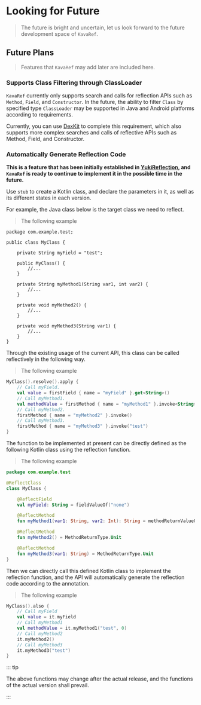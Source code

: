 # Looking for Future

> The future is bright and uncertain, let us look forward to the future development space of `KavaRef`.

## Future Plans

> Features that `KavaRef` may add later are included here.

### Supports Class Filtering through ClassLoader

`KavaRef` currently only supports search and calls for reflection APIs such as `Method`, `Field`, and `Constructor`.
In the future, the ability to filter `Class` by specified type `ClassLoader` may be supported in Java and Android platforms according to requirements.

Currently, you can use [DexKit](https://github.com/LuckyPray/DexKit) to complete this requirement,
which also supports more complex searches and calls of reflective APIs such as Method, Field, and Constructor.

### Automatically Generate Reflection Code

**This is a feature that has been initially established in [YukiReflection](https://github.com/HighCapable/YukiReflection), and `KavaRef` is ready to continue to implement it in the possible time in the future.**

Use `stub` to create a Kotlin class, and declare the parameters in it, as well as its different states in each version.

For example, the Java class below is the target class we need to reflect.

> The following example

```java:no-line-numbers
package com.example.test;

public class MyClass {
    
    private String myField = "test";

    public MyClass() {
        //...
    }

    private String myMethod1(String var1, int var2) {
        //...
    }

    private void myMethod2() {
        //...
    }

    private void myMethod3(String var1) {
        //...
    }
}
```

Through the existing usage of the current API, this class can be called reflectively in the following way.

> The following example

```kotlin
MyClass().resolve().apply {
    // Call myField.
    val value = firstField { name = "myField" }.get<String>()
    // Call myMethod1.
    val methodValue = firstMethod { name = "myMethod1" }.invoke<String>("test", 0)
    // Call myMethod2.
    firstMethod { name = "myMethod2" }.invoke()
    // Call myMethod3.
    firstMethod { name = "myMethod3" }.invoke("test")
}
```

The function to be implemented at present can be directly defined as the following Kotlin class using the reflection function.

> The following example

```kotlin
package com.example.test

@ReflectClass
class MyClass {

    @ReflectField
    val myField: String = fieldValueOf("none")

    @ReflectMethod
    fun myMethod1(var1: String, var2: Int): String = methodReturnValueOf("none")

    @ReflectMethod
    fun myMethod2() = MethodReturnType.Unit

    @ReflectMethod
    fun myMethod3(var1: String) = MethodReturnType.Unit
}
```

Then we can directly call this defined Kotlin class to implement the reflection function, and the API will automatically generate the reflection code according to the annotation.

> The following example

```kotlin
MyClass().also {
    // Call myField
    val value = it.myField
    // Call myMethod1
    val methodValue = it.myMethod1("test", 0)
    // Call myMethod2
    it.myMethod2()
    // Call myMethod3
    it.myMethod3("test")
}
```

::: tip

The above functions may change after the actual release, and the functions of the actual version shall prevail.

:::